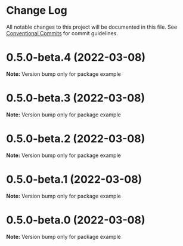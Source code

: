 # Change Log

All notable changes to this project will be documented in this file.
See [Conventional Commits](https://conventionalcommits.org) for commit guidelines.

# 0.5.0-beta.4 (2022-03-08)

**Note:** Version bump only for package example

# 0.5.0-beta.3 (2022-03-08)

**Note:** Version bump only for package example

# 0.5.0-beta.2 (2022-03-08)

**Note:** Version bump only for package example

# 0.5.0-beta.1 (2022-03-08)

**Note:** Version bump only for package example

# 0.5.0-beta.0 (2022-03-08)

**Note:** Version bump only for package example
